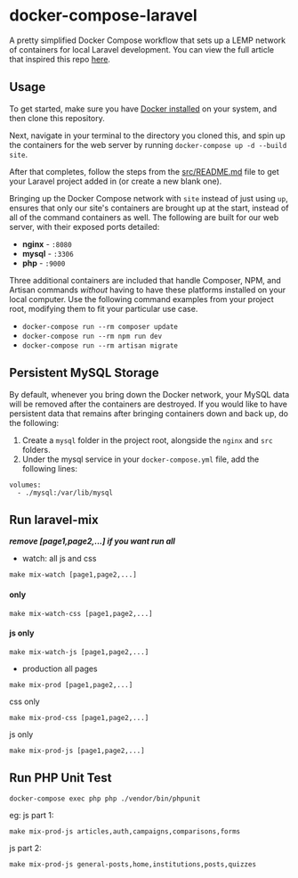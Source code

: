 # docker-compose-laravel
A pretty simplified Docker Compose workflow that sets up a LEMP network of containers for local Laravel development. You can view the full article that inspired this repo [here](https://dev.to/aschmelyun/the-beauty-of-docker-for-local-laravel-development-13c0).


## Usage

To get started, make sure you have [Docker installed](https://docs.docker.com/docker-for-mac/install/) on your system, and then clone this repository.

Next, navigate in your terminal to the directory you cloned this, and spin up the containers for the web server by running `docker-compose up -d --build site`.

After that completes, follow the steps from the [src/README.md](src/README.md) file to get your Laravel project added in (or create a new blank one).

Bringing up the Docker Compose network with `site` instead of just using `up`, ensures that only our site's containers are brought up at the start, instead of all of the command containers as well. The following are built for our web server, with their exposed ports detailed:

- **nginx** - `:8080`
- **mysql** - `:3306`
- **php** - `:9000`

Three additional containers are included that handle Composer, NPM, and Artisan commands *without* having to have these platforms installed on your local computer. Use the following command examples from your project root, modifying them to fit your particular use case.

- `docker-compose run --rm composer update`
- `docker-compose run --rm npm run dev`
- `docker-compose run --rm artisan migrate` 

## Persistent MySQL Storage

By default, whenever you bring down the Docker network, your MySQL data will be removed after the containers are destroyed. If you would like to have persistent data that remains after bringing containers down and back up, do the following:

1. Create a `mysql` folder in the project root, alongside the `nginx` and `src` folders.
2. Under the mysql service in your `docker-compose.yml` file, add the following lines:

```
volumes:
  - ./mysql:/var/lib/mysql
```


## Run laravel-mix
***remove [page1,page2,...] if you want run all***
- watch: 
all js and css
```
make mix-watch [page1,page2,...]
```
#### only
```
make mix-watch-css [page1,page2,...]
```

#### js only
```
make mix-watch-js [page1,page2,...]
```

- production
all pages
```
make mix-prod [page1,page2,...]
```
css only
```
make mix-prod-css [page1,page2,...]
```

js only
```
make mix-prod-js [page1,page2,...]
```

## Run PHP Unit Test
```
docker-compose exec php php ./vendor/bin/phpunit
```

eg:
js part 1:
```
make mix-prod-js articles,auth,campaigns,comparisons,forms
```
js part 2:
```
make mix-prod-js general-posts,home,institutions,posts,quizzes
```
